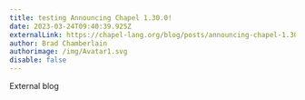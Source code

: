 ```yaml
---
title: testing Announcing Chapel 1.30.0!
date: 2023-03-24T09:40:39.925Z
externalLink: https://chapel-lang.org/blog/posts/announcing-chapel-1.30/
author: Brad Chamberlain
authorimage: /img/Avatar1.svg
disable: false
---
```

External blog